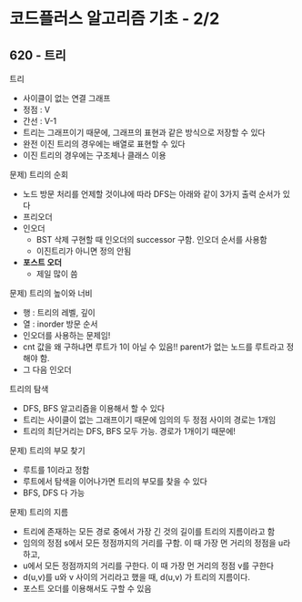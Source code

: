 # 코드플러스 알고리즘 기초 - 2/2
## 620 - 트리


트리
- 사이클이 없는 연결 그래프
- 정점 : V
- 간선 : V-1
- 트리는 그래프이기 때문에, 그래프의 표현과 같은 방식으로 저장할 수 있다
- 완전 이진 트리의 경우에는 배열로 표현할 수 있다
- 이진 트리의 경우에는 구조체나 클래스 이용



문제) 트리의 순회
- 노드 방문 처리를 언제할 것이냐에 따라 DFS는 아래와 같이 3가지 출력 순서가 있다
- 프리오더
- 인오더
    - BST 삭제 구현할 때 인오더의 successor 구함. 인오더 순서를 사용함
    - 이진트리가 아니면 정의 안됨
- **포스트 오더**
    - 제일 많이 씀



문제) 트리의 높이와 너비
- 행 : 트리의 레벨, 깊이
- 열 : inorder 방문 순서
- 인오더를 사용하는 문제임!
- cnt 값을 왜 구하냐면 루트가 1이 아닐 수 있음!! parent가 없는 노드를 루트라고 정해야 함.
- 그 다음 인오더



트리의 탐색
- DFS, BFS 알고리즘을 이용해서 할 수 있다
- 트리는 사이클이 없는 그래프이기 때문에 임의의 두 정점 사이의 경로는 1개임
- 트리의 최단거리는 DFS, BFS 모두 가능. 경로가 1개이기 때문에!



문제) 트리의 부모 찾기
- 루트를 1이라고 정함
- 루트에서 탐색을 이어나가면 트리의 부모를 찾을 수 있다
- BFS, DFS 다 가능


문제) 트리의 지름
- 트리에 존재하는 모든 경로 중에서 가장 긴 것의 길이를 트리의 지름이라고 함
- 임의의 정점 s에서 모든 정점까지의 거리를 구함. 이 때 가장 먼 거리의 정점을 u라 하고,
- u에서 모든 정점까지의 거리를 구한다. 이 때 가장 먼 거리의 정점 v를 구한다
- d(u,v)를 u와 v 사이의 거리라고 했을 때, d(u,v) 가 트리의 지름이다.
- 포스트 오더를 이용해서도 구할 수 있음
